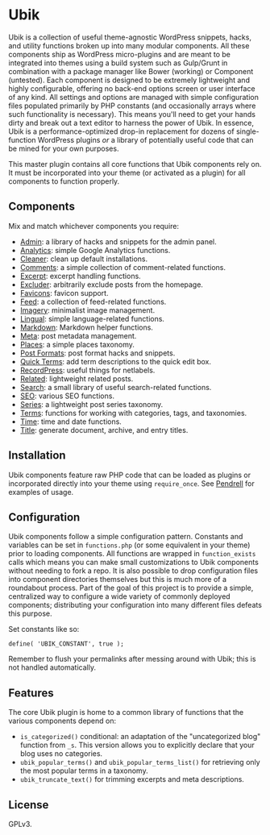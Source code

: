 # Ubik

Ubik is a collection of useful theme-agnostic WordPress snippets, hacks, and utility functions broken up into many modular components. All these components ship as WordPress micro-plugins and are meant to be integrated into themes using a build system such as Gulp/Grunt in combination with a package manager like Bower (working) or Component (untested). Each component is designed to be extremely lightweight and highly configurable, offering no back-end options screen or user interface of any kind. All settings and options are managed with simple configuration files populated primarily by PHP constants (and occasionally arrays where such functionality is necessary). This means you'll need to get your hands dirty and break out a text editor to harness the power of Ubik. In essence, Ubik is a performance-optimized drop-in replacement for dozens of single-function WordPress plugins *or* a library of potentially useful code that can be mined for your own purposes.

This master plugin contains all core functions that Ubik components rely on. It must be incorporated into your theme (or activated as a plugin) for all components to function properly.



## Components

Mix and match whichever components you require:

* [Admin](https://github.com/synapticism/ubik-admin): a library of hacks and snippets for the admin panel.
* [Analytics](https://github.com/synapticism/ubik-analytics): simple Google Analytics functions.
* [Cleaner](https://github.com/synapticism/ubik-cleaner): clean up default installations.
* [Comments](https://github.com/synapticism/ubik-comments): a simple collection of comment-related functions.
* [Excerpt](https://github.com/synapticism/ubik-excerpt): excerpt handling functions.
* [Excluder](https://github.com/synapticism/ubik-excluder): arbitrarily exclude posts from the homepage.
* [Favicons](https://github.com/synapticism/ubik-favicons): favicon support.
* [Feed](https://github.com/synapticism/ubik-feed): a collection of feed-related functions.
* [Imagery](https://github.com/synapticism/ubik-imagery): minimalist image management.
* [Lingual](https://github.com/synapticism/ubik-lingual): simple language-related functions.
* [Markdown](https://github.com/synapticism/ubik-markdown): Markdown helper functions.
* [Meta](https://github.com/synapticism/ubik-meta): post metadata management.
* [Places](https://github.com/synapticism/ubik-places): a simple places taxonomy.
* [Post Formats](https://github.com/synapticism/ubik-post-formats): post format hacks and snippets.
* [Quick Terms](https://github.com/synapticism/ubik-quick-terms): add term descriptions to the quick edit box.
* [RecordPress](https://github.com/synapticism/ubik-recordpress): useful things for netlabels.
* [Related](https://github.com/synapticism/ubik-related): lightweight related posts.
* [Search](https://github.com/synapticism/ubik-search): a small library of useful search-related functions.
* [SEO](https://github.com/synapticism/ubik-seo): various SEO functions.
* [Series](https://github.com/synapticism/ubik-series): a lightweight post series taxonomy.
* [Terms](https://github.com/synapticism/ubik-terms): functions for working with categories, tags, and taxonomies.
* [Time](https://github.com/synapticism/ubik-time): time and date functions.
* [Title](https://github.com/synapticism/ubik-title): generate document, archive, and entry titles.



## Installation

Ubik components feature raw PHP code that can be loaded as plugins or incorporated directly into your theme using `require_once`. See [Pendrell](https://github.com/synapticism/pendrell) for examples of usage.



## Configuration

Ubik components follow a simple configuration pattern. Constants and variables can be set in `functions.php` (or some equivalent in your theme) prior to loading components. All functions are wrapped in `function_exists` calls which means you can make small customizations to Ubik components without needing to fork a repo. It is also possible to drop configuration files into component directories themselves but this is much more of a roundabout process. Part of the goal of this project is to provide a simple, centralized way to configure a wide variety of commonly deployed components; distributing your configuration into many different files defeats this purpose.

Set constants like so:

```define( 'UBIK_CONSTANT', true );```

Remember to flush your permalinks after messing around with Ubik; this is not handled automatically.



## Features

The core Ubik plugin is home to a common library of functions that the various components depend on:

* `is_categorized()` conditional: an adaptation of the "uncategorized blog" function from `_s`. This version allows you to explicitly declare that your blog uses no categories.
* `ubik_popular_terms()` and `ubik_popular_terms_list()` for retrieving only the most popular terms in a taxonomy.
* `ubik_truncate_text()` for trimming excerpts and meta descriptions.



## License

GPLv3.
